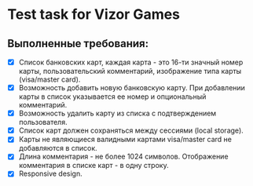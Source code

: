 # Test task for Vizor Games #

## Выполненные требования:

 - [x] Список банковских карт, каждая карта - это 16-ти значный номер карты, пользовательский комментарий, изображение типа карты (visa/master card).
 - [x] Возможность добавить новую банковскую карту. При добавлении карты в список указывается ее номер и опциональный комментарий.
 - [x] Возможность удалить карту из списка с подтверждением пользователя.
 - [x] Список карт должен сохраняться между сессиями (local storage).
 - [x] Карты не являющиеся валидными картами visa/master card не добавляются в список.
 - [x] Длина комментария - не более 1024 символов. Отображение комментария в списке карт - в одну строку.
 - [x] Responsive design.
